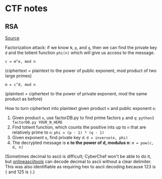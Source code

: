 # CTF notes
## RSA
[Source](https://github.com/Tartifletteuhh/UnlockTheCityCTF2022-WriteUps-SKBO/tree/master/District2/Secret_ConveRSAtions)

Factorization attack: if we know `N`, `p`, and `q`, then we can find the private
key `d` and the totient function `phi(n)` which will give us access to the
message.

`c = m^e, mod n`

(ciphertext = plaintext to the power of public exponent, mod product of two
large primes)

`m = c^d, mod n`

(plaintext = ciphertext to the power of private exponent, mod the same product
as before)

How to turn ciphertext into plaintext given product `n` and public exponent `e`: 
1. Given product `n`, use factorDB.py to find prime factors `p` and `q`:
   `python3 factorDB.py YOUR_N_HERE`
2. Find totient function, which counts the positive ints up to `n` that are
   relatively prime to `n`: `phi = (p - 1) * (q - 1)`
3. Given exponent `e`, find private key `d`: `d = inverse(e, phi)`
4. The decrypted message is **c to the power of d, modulus n**: `m = pow(c, d,
   n)`

(Sometimes decimal to ascii is difficult; CyberChef won't be able to do it, but
[onlineasciitools](https://onlineasciitools.com/convert-decimal-to-ascii) can
decode decimal to ascii without a clear delimiter. This was also identifiable as
requiring hex to ascii decoding because 123 is `{` and 125 is `}`.)
